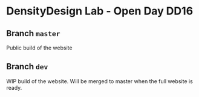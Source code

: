 # DensityDesign Lab - Open Day DD16

## Branch `master`
Public build of the website

## Branch `dev`
WIP build of the website. Will be merged to master when the full website is ready.
